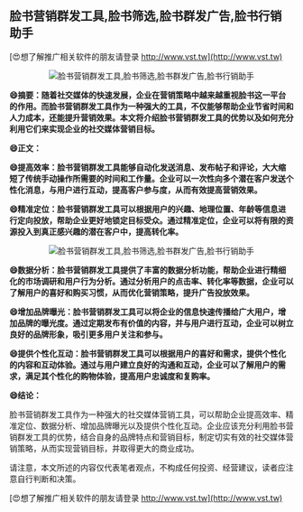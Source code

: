 ## **脸书营销群发工具,脸书筛选,脸书群发广告,脸书行销助手**

[😍想了解推广相关软件的朋友请登录 http://www.vst.tw](http://www.vst.tw)

 <center><img src="https://vst.tw/MP4/tuiguang/png/2.png" alt="脸书营销群发工具,脸书筛选,脸书群发广告,脸书行销助手"></center>

**😄摘要：随着社交媒体的快速发展，企业在营销策略中越来越重视脸书这一平台的作用。而脸书营销群发工具作为一种强大的工具，不仅能够帮助企业节省时间和人力成本，还能提升营销效果。本文将介绍脸书营销群发工具的优势以及如何充分利用它们来实现企业的社交媒体营销目标。**

**😄正文：**

**😄提高效率：脸书营销群发工具能够自动化发送消息、发布帖子和评论，大大缩短了传统手动操作所需要的时间和工作量。企业可以一次性向多个潜在客户发送个性化消息，与用户进行互动，提高客户参与度，从而有效提高营销效果。**

**😄精准定位：脸书营销群发工具可以根据用户的兴趣、地理位置、年龄等信息进行定向投放，帮助企业更好地锁定目标受众。通过精准定位，企业可以将有限的资源投入到真正感兴趣的潜在客户中，提高转化率。**

 <center><img src="https://vst.tw/MP4/tuiguang/png/0.png" alt="脸书营销群发工具,脸书筛选,脸书群发广告,脸书行销助手"></center>

**😄数据分析：脸书营销群发工具提供了丰富的数据分析功能，帮助企业进行精细化的市场调研和用户行为分析。通过分析用户的点击率、转化率等数据，企业可以了解用户的喜好和购买习惯，从而优化营销策略，提升广告投放效果。**

**😄增加品牌曝光：脸书营销群发工具可以将企业的信息快速传播给广大用户，增加品牌的曝光度。通过定期发布有价值的内容，并与用户进行互动，企业可以树立良好的品牌形象，吸引更多用户关注和参与。**

**😄提供个性化互动：脸书营销群发工具可以根据用户的喜好和需求，提供个性化的内容和互动体验。通过与用户建立良好的沟通和互动，企业可以了解用户的需求，满足其个性化的购物体验，提高用户忠诚度和复购率。**

**😄结论：**

脸书营销群发工具作为一种强大的社交媒体营销工具，可以帮助企业提高效率、精准定位、数据分析、增加品牌曝光以及提供个性化互动。企业应该充分利用脸书营销群发工具的优势，结合自身的品牌特点和营销目标，制定切实有效的社交媒体营销策略，从而实现营销目标，并取得更大的商业成功。

请注意，本文所述的内容仅代表笔者观点，不构成任何投资、经营建议，读者应注意自行判断和决策。

[😍想了解推广相关软件的朋友请登录 http://www.vst.tw](http://www.vst.tw)



